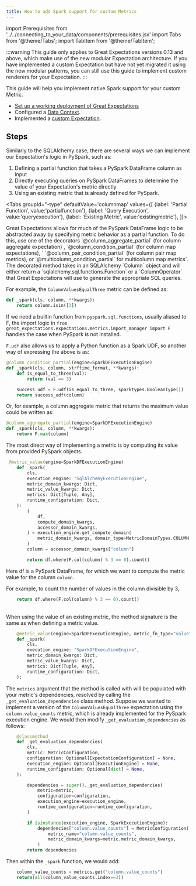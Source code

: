 ```yaml
---
title: How to add Spark support for custom Metrics
---
```

import Prerequisites from '../../connecting_to_your_data/components/prerequisites.jsx'
import Tabs from '@theme/Tabs';
import TabItem from '@theme/TabItem';

:::warning
This guide only applies to Great Expectations versions 0.13 and above, which make use of the new modular Expectation architecture. If you have implemented a custom Expectation but have not yet migrated it using the new modular patterns, you can still use this guide to implement custom renderers for your Expectation.
:::

This guide will help you implement native Spark support for your custom Metric. 

<Prerequisites>

- [Set up a working deployment of Great Expectations](../../../tutorials/getting_started/intro.md)
- Configured a [Data Context](../../../tutorials/getting_started/initialize_a_data_context.md).
- Implemented a [custom Expectation](../../../guides/expectations/creating_custom_expectations/how_to_create_custom_column_aggregate_expectations.md).
    
</Prerequisites>

Steps
-----

Similarly to the SQLAlchemy case, there are several ways we can implement our Expectation's logic in PySpark, such as: 
1.  Defining a partial function that takes a PySpark DataFrame column as input
2.  Directly executing queries on PySpark DataFrames to determine the value of your Expectation's metric directly 
3.  Using an existing metric that is already defined for PySpark. 

<Tabs
  groupId="-type"
  defaultValue='columnmap'
  values={[
  {label: 'Partial Function', value:'partialfunction'},
  {label: 'Query Execution', value:'queryexecution'},
  {label: 'Existing Metric', value:'existingmetric'},
  ]}>

<TabItem value="partialfunction">
Great Expectations allows for much of the PySpark DataFrame logic to be abstracted away by specifying metric behavior as a partial function. To do this, use one of the decorators `@column_aggregate_partial` (for column aggregate expectation) , `@column_condition_partial` (for column map expectations), ` `@column_pair_condition_partial` (for column pair map metrics), or `@multicolumn_condition_partial` for multicolumn map metrics`. The decorated method takes in an SQLAlchemy `Column` object and will either return a `sqlalchemy.sql.functions.Function` or a `ColumnOperator` that Great Expectations will use to generate the appropriate SQL queries. 


For example, the `ColumnValuesEqualThree` metric can be defined as: 

```python
def _spark(cls, column, **kwargs):
    return column.isin([3])
```
    
If we need a builtin function from `pyspark.sql.functions`, usually aliased to F, the import logic in 
`from great_expectations.expectations.metrics.import_manager import F`
handles the case when PySpark is not installed. 

`F.udf` also allows us to apply a Python function as a Spark UDF, so another way of expressing the above is as: 

```python
@column_condition_partial(engine=SparkDFExecutionEngine)
def _spark(cls, column, strftime_format, **kwargs):
    def is_equal_to_three(val):
        return (val == 3)

    success_udf = F.udf(is_equal_to_three, sparktypes.BooleanType())
    return success_udf(column)
```
    
Or, for example, a column aggregate metric that returns the maximum value could be written as: 
```python
@column_aggregate_partial(engine=SparkDFExecutionEngine)
def _spark(cls, column, **kwargs):
    return F.max(column)
```    
   
</TabItem> 
    
<TabItem value="queryexecution">
The most direct way of implementing a metric is by computing its value from provided PySpark objects. 
        
```python
 @metric_value(engine=SparkDFExecutionEngine)
    def _spark(
        cls,
        execution_engine: "SqlAlchemyExecutionEngine",
        metric_domain_kwargs: Dict,
        metric_value_kwargs: Dict,
        metrics: Dict[Tuple, Any],
        runtime_configuration: Dict,
    ):
        (
            df,
            compute_domain_kwargs,
            accessor_domain_kwargs,
        ) = execution_engine.get_compute_domain(
            metric_domain_kwargs, domain_type=MetricDomainTypes.COLUMN
        )
        column = accessor_domain_kwargs["column"]

        return df.where(F.col(column) % 3 == 0).count()
```
    
Here df is a PySpark DataFrame, for which we want to compute the metric value for the column `column`.
    
For example, to count the number of values in the column divisible by 3, 
    
```python
    return df.where(F.col(column) % 3 == 0).count()
```
</TabItem> 
    
<TabItem value="existingmetric">\
When using the value of an existing metric, the method signature is the same as when defining a metric value. 
```python
    @metric_value(engine=SparkDFExecutionEngine, metric_fn_type="value")
    def _spark(
        cls,
        execution_engine: "SparkDFExecutionEngine",
        metric_domain_kwargs: Dict,
        metric_value_kwargs: Dict,
        metrics: Dict[Tuple, Any],
        runtime_configuration: Dict,
    ):
```    
    
The `metrics` argument that the method is called with will be populated with your metric's dependencies, resolved by calling the `_get_evaluation_dependencies` class method. Suppose we wanted to implement a version of the `ColumnValuesEqualThree` expectation using the `column.value_counts` metric, which is already implemented for the PySpark execution engine. We would then modify `_get_evaluation_dependencies` as follows: 
    
```python 
    @classmethod
    def _get_evaluation_dependencies(
        cls,
        metric: MetricConfiguration,
        configuration: Optional[ExpectationConfiguration] = None,
        execution_engine: Optional[ExecutionEngine] = None,
        runtime_configuration: Optional[dict] = None,
    ):

        dependencies = super()._get_evaluation_dependencies(
            metric=metric,
            configuration=configuration,
            execution_engine=execution_engine,
            runtime_configuration=runtime_configuration,
        )

        if isinstance(execution_engine, SparkExecutionEngine):
            dependencies["column.value_counts"] = MetricConfiguration(
                metric_name="column.value_counts",
                metric_domain_kwargs=metric.metric_domain_kwargs,
            )
        return dependencies    
```
Then within the `_spark` function, we would add: 

```python
    column_value_counts = metrics.get("column.value_counts")
    return(all(column_value_counts.index==3))
```
</TabItem>
</Tabs>
